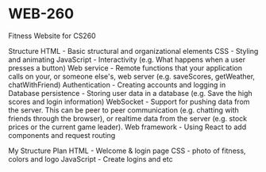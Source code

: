 # WEB-260
Fitness Website for CS260

Structure
  HTML - Basic structural and organizational elements
  CSS - Styling and animating
  JavaScript - Interactivity (e.g. What happens when a user presses a button)
  Web service - Remote functions that your application calls on your, or someone else's, web server (e.g. saveScores, getWeather, chatWithFriend)
  Authentication - Creating accounts and logging in
  Database persistence - Storing user data in a database (e.g. Save the high scores and login information)
  WebSocket - Support for pushing data from the server. This can be peer to peer communication (e.g. chatting with friends through the browser), or realtime data from the server (e.g. stock prices or the                   current game leader).
  Web framework - Using React to add components and request routing

  My Structure Plan
  HTML - Welcome & login page 
  CSS - photo of fitness, colors and logo
  JavaScript - Create logins and etc
